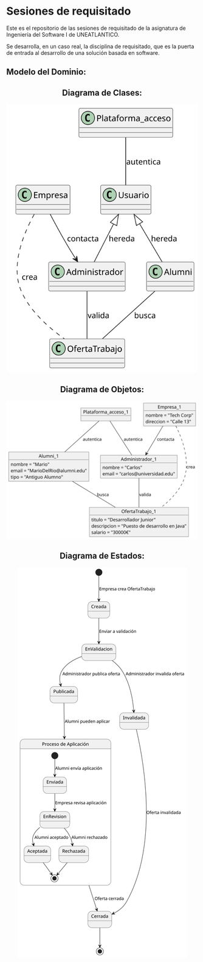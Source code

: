 # Sesiones de requisitado

Este es el repositorio de las sesiones de requisitado de la asignatura de Ingeniería del Software I de UNEATLANTICO.

Se desarrolla, en un caso real, la disciplina de requisitado, que es la puerta de entrada al desarrollo de una solución basada en software. 

## Modelo del Dominio:

<div align=center>

## Diagrama de Clases:

![Diagrama Clases](modelosUML/ModeloDominio/svg/diagramaClases.svg)

## Diagrama de Objetos:

![Diagrama Objetos](modelosUML/ModeloDominio/svg/diagramaObjetos.svg)

## Diagrama de Estados:

![Diagrama Estados](modelosUML/ModeloDominio/svg/diagramaEstados.svg)


</div>



